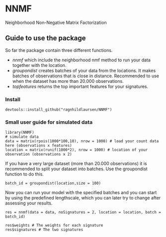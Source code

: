 # NNMF
Neighborhood Non-Negative Matrix Factorization

## Guide to use the package 
So far the package contain three different functions. 
 - *nnmf* which include the neighborhood nmf method to run your data together with the location.
 - *groupondist* creates batches of your data from the locations. It makes batches of observations that is close in distance. Recommended to use when the dataset has more than 20.000 observations.
 - *topfeatures* returns the top important features for your signatures.
### Install
```
devtools::install_github("ragnhildlaursen/NNMF")
```

### Small user guide for simulated data
```
library(NNMF)
# simulate data
data = matrix(rpois(1000*100,10), nrow = 1000) # load your count data here (observations x features)
location = matrix(runif(1000*2), nrow = 1000) # location of your observation (observations x 2)
```
If you have a very large dataset (more than 20.000 observations) it is recommended to split your dataset into batches. Use the groupondist function to do this.
```
batch_id = groupondist(location,size = 100)
```
Now you can run your model with the specified batches and you can start by using the predefined lengthscale, which you can later try to change after assessing your results.
```
res = nnmf(data = data, noSignatures = 2, location = location, batch = batch_id)

res$weights # The weights for each signature
res$signatures # The two signatures

```
